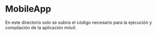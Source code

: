 # MobileApp
En este directorio solo se subira el código necesario para la ejecución y compilación de la aplicación móvil.